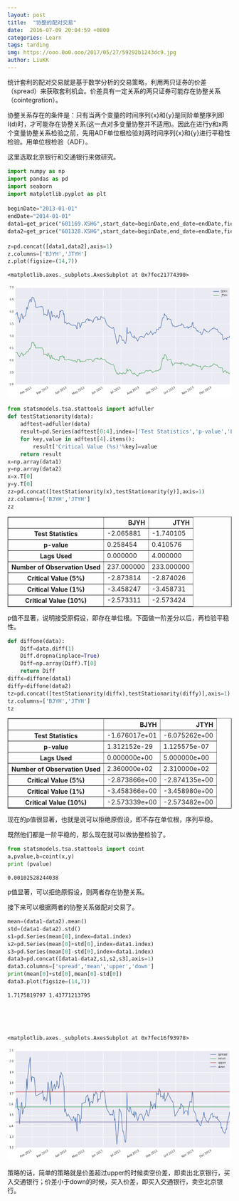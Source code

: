 ```yaml
---
layout: post
title:  "协整的配对交易"
date:  2016-07-09 20:04:59 +0800
categories: Learn
tags: tarding
img: https://ooo.0o0.ooo/2017/05/27/59292b1243dc9.jpg
author: LiuKK
---
```



统计套利的配对交易就是基于数学分析的交易策略，利用两只证券的价差（spread）来获取套利机会。价差具有一定关系的两只证券可能存在协整关系（cointegration）。

协整关系存在的条件是：只有当两个变量的时间序列{x}和{y}是同阶单整序列即I(d)时，才可能存在协整关系(这一点对多变量协整并不适用)。因此在进行y和x两个变量协整关系检验之前，先用ADF单位根检验对两时间序列{x}和{y}进行平稳性检验。用单位根检验（ADF）。

这里选取北京银行和交通银行来做研究。


```python
import numpy as np
import pandas as pd
import seaborn 
import matplotlib.pyplot as plt

beginDate="2013-01-01"
endDate="2014-01-01"
data1=get_price("601169.XSHG",start_date=beginDate,end_date=endDate,fields=['close'],frequency='daily')
data2=get_price("601328.XSHG",start_date=beginDate,end_date=endDate,fields=['close'],frequency='daily')

z=pd.concat([data1,data2],axis=1)
z.columns=['BJYH','JTYH']
z.plot(figsize=(14,7))
```




    <matplotlib.axes._subplots.AxesSubplot at 0x7fec21774390>




![png](https://raw.githubusercontent.com/Liubj2016/Liubj2016.github.io/master/images/output_xz.png)



```python
from statsmodels.tsa.stattools import adfuller
def testStationarity(data):
    adftest=adfuller(data)
    result=pd.Series(adftest[0:4],index=['Test Statistics','p-value','Lags Used','Number of Observation Used'])
    for key,value in adftest[4].items():
        result['Critical Value (%s)'%key]=value
    return result
x=np.array(data1)
y=np.array(data2)
x=x.T[0]
y=y.T[0]
zz=pd.concat([testStationarity(x),testStationarity(y)],axis=1)
zz.columns=['BJYH','JTYH']
zz
```




<div>
<table border="1" class="dataframe">
  <thead>
    <tr style="text-align: right;">
      <th></th>
      <th>BJYH</th>
      <th>JTYH</th>
    </tr>
  </thead>
  <tbody>
    <tr>
      <th>Test Statistics</th>
      <td>-2.065881</td>
      <td>-1.740105</td>
    </tr>
    <tr>
      <th>p-value</th>
      <td>0.258454</td>
      <td>0.410576</td>
    </tr>
    <tr>
      <th>Lags Used</th>
      <td>0.000000</td>
      <td>4.000000</td>
    </tr>
    <tr>
      <th>Number of Observation Used</th>
      <td>237.000000</td>
      <td>233.000000</td>
    </tr>
    <tr>
      <th>Critical Value (5%)</th>
      <td>-2.873814</td>
      <td>-2.874026</td>
    </tr>
    <tr>
      <th>Critical Value (1%)</th>
      <td>-3.458247</td>
      <td>-3.458731</td>
    </tr>
    <tr>
      <th>Critical Value (10%)</th>
      <td>-2.573311</td>
      <td>-2.573424</td>
    </tr>
  </tbody>
</table>
</div>



p值不显著，说明接受原假设，即存在单位根。下面做一阶差分以后，再检验平稳性。


```python
def diffone(data):
    Diff=data.diff(1)
    Diff.dropna(inplace=True)
    Diff=np.array(Diff).T[0]
    return Diff
diffx=diffone(data1)
diffy=diffone(data2)
tz=pd.concat([testStationarity(diffx),testStationarity(diffy)],axis=1)
tz.columns=['BJYH','JTYH']
tz
```




<div>
<table border="1" class="dataframe">
  <thead>
    <tr style="text-align: right;">
      <th></th>
      <th>BJYH</th>
      <th>JTYH</th>
    </tr>
  </thead>
  <tbody>
    <tr>
      <th>Test Statistics</th>
      <td>-1.676017e+01</td>
      <td>-6.075262e+00</td>
    </tr>
    <tr>
      <th>p-value</th>
      <td>1.312152e-29</td>
      <td>1.125575e-07</td>
    </tr>
    <tr>
      <th>Lags Used</th>
      <td>0.000000e+00</td>
      <td>5.000000e+00</td>
    </tr>
    <tr>
      <th>Number of Observation Used</th>
      <td>2.360000e+02</td>
      <td>2.310000e+02</td>
    </tr>
    <tr>
      <th>Critical Value (5%)</th>
      <td>-2.873866e+00</td>
      <td>-2.874135e+00</td>
    </tr>
    <tr>
      <th>Critical Value (1%)</th>
      <td>-3.458366e+00</td>
      <td>-3.458980e+00</td>
    </tr>
    <tr>
      <th>Critical Value (10%)</th>
      <td>-2.573339e+00</td>
      <td>-2.573482e+00</td>
    </tr>
  </tbody>
</table>
</div>



现在的p值很显著，也就是说可以拒绝原假设，即不存在单位根，序列平稳。

既然他们都是一阶平稳的，那么现在就可以做协整检验了。


```python
from statsmodels.tsa.stattools import coint
a,pvalue,b=coint(x,y)
print (pvalue)
```

    0.00102528244038


p值显著，可以拒绝原假设，则两者存在协整关系。

接下来可以根据两者的协整关系做配对交易了。


```python
mean=(data1-data2).mean()
std=(data1-data2).std()
s1=pd.Series(mean[0],index=data1.index)
s2=pd.Series(mean[0]+std[0],index=data1.index)
s3=pd.Series(mean[0]-std[0],index=data1.index)
data3=pd.concat([data1-data2,s1,s2,s3],axis=1)
data3.columns=['spread','mean','upper','down']
print(mean[0]+std[0],mean[0]-std[0])
data3.plot(figsize=(14,7))
```

    1.7175819797 1.43771213795





    <matplotlib.axes._subplots.AxesSubplot at 0x7fec16f93978>




![png](https://raw.githubusercontent.com/Liubj2016/Liubj2016.github.io/master/images/output_xz_2.png)

策略的话，简单的策略就是价差超过upper的时候卖空价差，即卖出北京银行，买入交通银行；价差小于down的时候，买入价差，即买入交通银行，卖空北京银行。  
